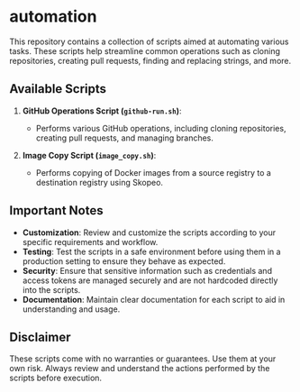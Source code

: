 # automation

This repository contains a collection of scripts aimed at automating various tasks. 
These scripts help streamline common operations such as cloning repositories, creating pull requests, finding and replacing strings, and more.

## Available Scripts

1. **GitHub Operations Script (`github-run.sh`)**:
   - Performs various GitHub operations, including cloning repositories, creating pull requests, and managing branches.

2. **Image Copy Script (`image_copy.sh`)**:
   - Performs copying of Docker images from a source registry to a destination registry using Skopeo.

## Important Notes

- **Customization**: Review and customize the scripts according to your specific requirements and workflow.
- **Testing**: Test the scripts in a safe environment before using them in a production setting to ensure they behave as expected.
- **Security**: Ensure that sensitive information such as credentials and access tokens are managed securely and are not hardcoded directly into the scripts.
- **Documentation**: Maintain clear documentation for each script to aid in understanding and usage.

## Disclaimer

These scripts come with no warranties or guarantees. Use them at your own risk. Always review and understand the actions performed by the scripts before execution.